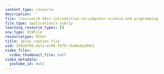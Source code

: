 ```yaml
---
content_type: resource
description: ''
file: /courses/6-00sc-introduction-to-computer-science-and-programming-spring-2011/19da9766da1aec96fb7076a6ee6289e1_rM3shFQyieU.srt
file_type: application/x-subrip
learning_resource_types: []
ocw_type: OCWFile
resourcetype: Other
title: 3play caption file
uid: 19da9766-da1a-ec96-fb70-76a6ee6289e1
video_files:
  video_thumbnail_file: null
video_metadata:
  youtube_id: null
---
```

